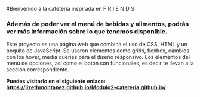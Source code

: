 #Bienvenido a la cafetería inspirada en F R I E N D S
### Además de poder ver el menú de bebidas y alimentos, podrás ver más información sobre lo que tenemos disponible.
Este proyecto es una página web que combina el uso de CSS, HTML y un poquito de JavaScript. Se usaron elementos como grids, flexbox, cambios con los hover, media queries para el diseño responsivo. Los elementos del menú de opciones, así como el botón son funcionales, es decir te llevan a la sección correspondiente.

**Puedes visitarlo en el siguiente enlace: https://lizethmontanez.github.io/Modulo2-catereria.github.io/**
